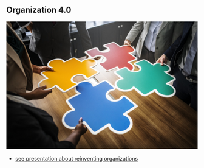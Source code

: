 ## Organization 4.0


<img src="img/org4_0.jpeg">



- [see presentation about reinventing organizations](https://docs.google.com/presentation/d/1puEx8g8zi1Wnq8aYo0AnD7F_PklICJlFvBioN_9I6Qs)